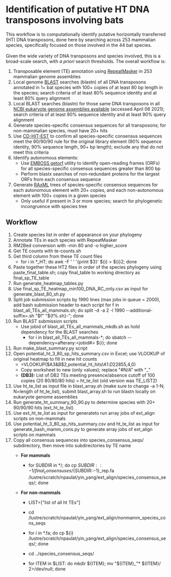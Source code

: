 # Identification of putative HT DNA transposons involving bats

This workflow is to computationally identify putative horizontally transferred (HT) DNA transposons, done here by searching across 253 mammalian species, specifically focused on those involved in the 44 bat species.\
\
Given the wide variety of DNA transposons and species involved, this is a broad-scale search, with _a priori_ search thresholds. The overall workflow is:
1. Transposable element (TE) annotation using [RepeatMasker](http://repeatmasker.org/) in 253 mammalian genome assemblies
2. Local genome [BLAST](https://www.ncbi.nlm.nih.gov/books/NBK279690/) searches (blastn) of all DNA transposons annotated in 1+ bat species with 100+ copies of at least 80 bp length in the species; search criteria of at least 80% sequence identity and at least 80% query alignment
3. Local BLAST searches (blastn) for those same DNA transposons in all [NCBI eukaryote genome assemblies available](https://ftp.ncbi.nlm.nih.gov/blast/db/) (accessed April 06 2021); search criteria of at least 90% sequence identity and at least 90% query alignment
4. Generate species-specific consensus sequences for all transposons; for non-mammalian species, must have 20+ hits
5. Use [CD-HIT-EST](http://weizhongli-lab.org/cd-hit/) to confirm all species-specific consensus sequences meet the 90/90/90 rule for the original library element (90% sequence identity, 90% sequence length, 90+ bp length); exclude any that do not meet this criteria
6. Identify autonomous elements: 
     * Use [EMBOSS getorf](https://www.bioinformatics.nl/cgi-bin/emboss/help/getorf) utility to identify open-reading frames (ORFs) for all species-specific consensus sequences greater than 800 bp 
     * Perform blastx searches of non-redundant proteins for the largest ORFs from each consensus sequence
7. Generate [RAxML](https://github.com/stamatak/standard-RAxML) trees of species-specific consensus sequences for each autonomous element with 20+ copies, and each non-autonomous element with 100+ copies in a given species
     * Only useful if present in 3 or more species; search for phylogenetic incongruence with species tree


## Workflow
1. Create species list in order of appearance on your phylogeny
2. Annotate TEs in each species with RepeatMasker
3. RM2Bed conversion with -min 80 and -o higher_score
4. Get TE counts with te-counts.sh
5. Get third column from these TE count files
    * for i in \*\_HT; do awk -F ' ' '{print $3}' ${i} > ${i}2; done
6. Paste together these HT2 files in order of the species phylogeny using paste_final_table.sh; copy final_table to working directory as final_sp_TE_table
7. Run generate_heatmap_tables.py
8. Use final_sp_TE_heatmap_min100_DNA_RC_only.csv as input for generate_blast_80_sh.py
9. Split job submission scripts by 1990 lines (max jobs in queue = 2000), add bash submission header to each script
    for f in blast_all_TEs_all_mammals.sh; do split -d -a 2 -l 1990 --additional-suffix=.sh "$f" "${f%.sh}-"; done
10. Run BLAST submission scripts
    * Use jobid of blast_all_TEs_all_mammals_mkdb.sh as hold dependency for the BLAST searches
      * for i in blast_all_TEs_all_mammals-\*; do sbatch --dependency=afterany:<jobid#> ${i}; done
11. Run make_blast_summary.py script
12. Open potential_ht_3_80_sp_hits_summary.csv in Excel; use VLOOKUP of original heatmap to fill in new hit counts
    * =VLOOKUP($A3&B$2,potential_ht_hits!$A$1:$D$22855,4,0)
    * Copy worksheet to new (only values); replace "#N/A" with "_"
    * **(DB3):** List of DB2 TEs meeting presence/absence cutoff of 100 copies (20 80/80/80 hits) = ht_te_list (old version was TE_LIST2)
13. Use ht_te_list as input file in blast_array.sh (make sure to change -a 1-N; N=length of ht_te_list), submit blast_array.sh to run blastn locally on eukaryote genome assemblies
14. Run generate_ht_summary_90_90.py to determine species with 20+ 90/90/90 hits (ext_ht_te_list)
15. Use ext_ht_te_list as input for generateto run array jobs of ext_align scripts on non-mammals
16. Use potential_ht_3_80_sp_hits_summary.csv and ht_te_list as input for generate_bash_mamm_cons.py to generate array jobs of ext_align scripts on mammals
17. Copy all consensus sequences into species_consensus_seqs/ subdirectory, then move into subdirectories by TE name
     * **For mammals**
         * for SUBDIR in \*/; do cp ${SUBDIR::-1}/final_consensuses/${SUBDIR::-1}\_rep.fa /lustre/scratch/npaulat/yin_yang/ext_align/species_consensus_seqs/; done
    
    * **For non-mammals**
         * LIST=\["list of all ht TEs"]
    
         * cd /lustre/scratch/npaulat/yin_yang/ext_align/nonmamm_species_cons_seqs
         * for i in \*.fa; do cp ${i} /lustre/scratch/npaulat/yin_yang/ext_align/species_consensus_seqs/; done
         * cd ../species_consensus_seqs/
         * for ITEM in $LIST: do mkdir ${ITEM}; mv "${ITEM}\_"* ${ITEM}/ 2>/dev/null; done
